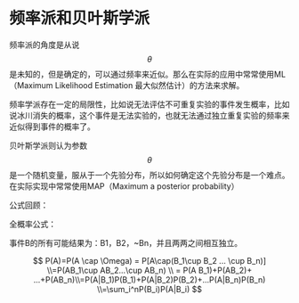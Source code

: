 # 频率派和贝叶斯学派

频率派的角度是从说$$\theta$$是未知的，但是确定的，可以通过频率来近似。那么在实际的应用中常常使用ML（Maximum Likelihood Estimation 最大似然估计）的方法来求解。

频率学派存在一定的局限性，比如说无法评估不可重复实验的事件发生概率，比如说冰川消失的概率，这个事件是无法实验的，也就无法通过独立重复实验的频率来近似得到事件的概率了。

贝叶斯学派则认为参数$$\theta$$是一个随机变量，服从于一个先验分布，所以如何确定这个先验分布是一个难点。在实际实现中常常使用MAP（Maximum a posterior probability）





公式回顾：

全概率公式：

事件B的所有可能结果为：B1，B2，~Bn，并且两两之间相互独立。

$$
P(A)=P(A \cap \Omega) = P[A\cap(B_1\cup B_2 ... \cup B_n)] \\=P(AB_1\cup AB_2...\cup AB_n) \\ = P(A B_1)+P(AB_2)+ ...+P(AB_n)\\=P(A|B_1)P(B_1)+P(A|B_2)P(B_2)+...P(A|B_n)P(B_n)
\\=\sum_i^nP(B_i)P(A|B_i)
$$



